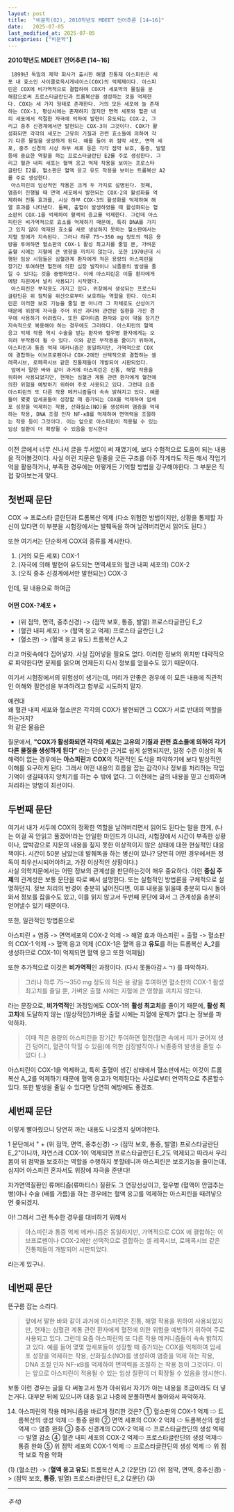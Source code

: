 ```yaml
---
layout: post
title:  "비문학(02), 2010학년도 MDEET 언어추론 [14~16]"
date:   2025-07-05
last_modified_at: 2025-07-05
categories: ["비문학"]
---
```


**2010학년도 MDEET 언어추론 [14~16]**

<pre>
<code>&nbsp;1899년 독일의 제약 회사가 출시한 해열 진통제 아스피린은 세
포 내 효소인 사이클로옥시게네이스(COX)의 억제제이다. 아스피
린은 COX에 비가역적으로 결합하여 COX가 세포막의 물질을 분
해함으로써 프로스타글란딘과 트롬복산을 생성하는 것을 억제한
다. COX는 세 가지 형태로 존재한다. 거의 모든 세포에 늘 존재
하는 COX-1, 평상시에는 존재하지 않지만 면역 세포와 혈관 내
피 세포에서 적절한 자극에 의하여 발현이 유도되는 COX-2, 그
리고 중추 신경계에서만 발현되는 COX-3이 그것이다. COX가 활
성화되면 각각의 세포는 고유의 기질과 관련 효소들에 의하여 각
기 다른 물질을 생성하게 된다. 예를 들어 위 점막 세포, 면역 세
포, 중추 신경의 시상 하부 세포 등은 각각 점막 보호, 통증, 발열
등에 중요한 역할을 하는 프로스타글란딘 E2를 주로 생성한다. 그
리고 혈관 내피 세포는 혈액 응고 억제 작용을 보이는 프로스타
글란딘 I2를, 혈소판은 혈액 응고 유도 작용을 보이는 트롬복산 A2
를 주로 생성한다.
&nbsp;아스피린의 임상적인 작용은 크게 두 가지로 설명된다. 첫째,
염증이 진행될 때 면역 세포에서 발현되는 COX-2의 활성화를 억
제하여 진통 효과를, 시상 하부 COX-3의 활성화를 억제하여 해
열 효과를 나타낸다. 둘째, 출혈이 발생하였을 때 활성화되는 혈
소판의 COX-1을 억제하여 혈액의 응고를 억제한다. 그런데 아스
피린은 비가역적으로 효소를 억제하기 때문에, 특히 DNA를 가지
고 있지 않아 억제된 효소를 새로 생성하지 못하는 혈소판에서는
지혈 장애가 지속된다. 그러나 하루 75～350 mg 정도의 적은 용
량을 투여하면 혈소판의 COX-1 활성 최고치를 줄일 뿐, 가벼운
출혈 시에는 지혈에 큰 영향을 끼치지 않는다. 또한 1970년대 시
행된 임상 시험들은 심혈관계 환자에게 적은 용량의 아스피린을
장기간 투여하면 혈전에 의한 심장 발작이나 뇌졸중의 발생을 줄
일 수 있다는 것을 증명하였다. 이에 아스피린은 이들 환자에게
예방 차원에서 널리 사용되기 시작했다.
&nbsp;아스피린은 부작용도 가지고 있다. 위장에서 생성되는 프로스타
글란딘은 위 점막을 위산으로부터 보호하는 역할을 한다. 아스피
린은 이러한 보호 기능을 줄일 뿐 아니라 그 자체로도 산성이기
때문에 위장에 자극을 주어 위산 과다와 관련된 질환을 가진 경
우에 사용하기 어려웠다. 또한 류머티즘 환자와 같이 약을 장기간
지속적으로 복용해야 하는 경우에도 그러하다. 아스피린의 혈액
응고 억제 작용 역시 수술을 받는 환자와 혈우병 환자에게는 오
히려 부작용이 될 수 있다. 이와 같은 부작용을 줄이기 위하여,
아스피린과 통증 억제 메커니즘은 동일하지만, 가역적으로 COX
에 결합하는 이브프로펜이나 COX-2에만 선택적으로 결합하는 셀
레콕시브, 로페콕시브 같은 진통제들이 개발되어 시판되었다.
&nbsp;앞에서 말한 바와 같이 과거에 아스피린은 진통, 해열 작용을
위하여 사용되었지만, 현재는 심혈관 계통 관련 환자에게 혈전에
의한 위험을 예방하기 위하여 주로 사용되고 있다. 그런데 요즘
아스피린의 또 다른 작용 메커니즘들이 속속 밝혀지고 있다. 예를
들어 몇몇 암세포들이 성장할 때 증가되는 COX를 억제하여 암세
포 성장을 억제하는 작용, 산화질소(NO)를 생성하여 염증을 억제
하는 작용, DNA 조절 인자 NF-κB를 억제하여 면역력을 조절하
는 작용 등이 그것이다. 이는 앞으로 아스피린이 적용될 수 있는
임상 질환이 더 확장될 수 있음을 암시한다</code> 
</pre>


---
이전 글에서 너무 신나서 글을 두서없이 써 재꼈기에, 보다 수험적으로 도움이 되는 내용을 적어볼것이다.
사실 이런 지문은 밑줄을 긋든 구조를 아주 작게라도 적든 해서 작업기억을 활용하거나, 부족한 경우에는 어떻게든 기억할 방법을 강구해야한다. 그 부분은 직접 찾아보는게 맞다.

## 첫번째 문단

COX -> 프로스타 글란딘과 트롬복산 억제 (다소 위험한 방법이지만, 상황을 통제할 자신이 있다면 이 부분을 시험장에서는 발췌독을 하며 날려버리면서 읽어도 된다.)

또한 여기서는 단순하게 COX의 종류를 제시한다.
1. (거의 모든 세포) COX-1
2. (자극에 의해 발현이 유도되는 면역세포와 혈관 내피 세포의) COX-2
3. (오직 중추 신경계에서만 발현되는) COX-3

인데, 뒷 내용으로 하여금

#### 어떤 COX-?세포 +<br>

 + (위 점막, 면역, 중추신경) -> (점막 보호, 통증, 발열) 프로스타글란딘 E_2
 + (혈관 내피 세포) -> (혈액 응고 억제) 프로스타 글란딘 I_2
 + (혈소판) -> (혈액 응고 유도) 트롬복산 A_2

라고 머릿속에다 집어넣자. 사실 집어넣을 필요도 없다. 이러한 정보의 위치만 대략적으로 파악한다면 문제를 읽으며 언제든지 다시 정보를 얻을수도 있기 때문이다.

여기서 시험장에서의 위험성이 생기는데, 머리가 안좋은 경우에 이 모든 내용에 직관적인 이해와 필연성을 부과하려고 함부로 시도하지 말자. 

예컨대<br>
왜 혈관 내피 세포와 혈소판은 각각의 COX가 발현되면 그 COX가 서로 반대의 역할을 하는거지?<br>
와 같은 물음은 

질문에서, **"COX가 활성화되면 각각의 세포는 고유의 기질과 관련 효소들에 의하여 각기 다른 물질을 생성하게 된다"** 라는 단순한 근거로 쉽게 설명되지만, 일정 수준 이상의 독해력이 없는 경우에는 **아스피린**과 **COX**의 직관적인 도식을 파악하기에 보다 발상적인 이해를 요구하게 된다. 그래서 어떤 내용의 흐름을 잡는 감각이나 정보를 처리하는 작업기억이 생길때까지 양치기를 하는 수 밖에 없다. 그 이전에는 글의 내용을 믿고 신뢰하며 처리하는 방법이 최선이다.

## 두번째 문단

여기서 내가 서두에 COX의 정확한 역할을 날려버리면서 읽어도 된다는 말을 한게, (나는 이걸 꼭 안읽고 풀겠어!라는 안일한 마인드가 아니라, 시험장에서 시간이 부족한 상황이나, 압박감으로 지문의 내용을 짚지 못한 이상적이지 않은 상태에 대한 현실적인 대응책이다. 시간이 50분 남았는데 발췌독을 하는 병신이 있나? 당연히 어떤 경우에서든 정독이 최우선시되어야하고, 가장 이상적인 상황이다.)<br>
사실 의학지문에서는 어떤 정보의 관계성을 판단하는것이 매우 중요하다.  이런 **중심 주제**의 관계성은 보통 문단을 따로 빼서 설명한다. 또는 실험적인 방법론을 구체적으로 설명하던지. 정보 처리의 반경이 충분히 넓어진다면, 이후 내용을 읽을때 충분히 다시 돌아와서 정보를 잡을수도 있고, 이를 읽지 않고서 두번째 문단에 와서 그 관계성을 충분히 얻어낼수 있기 때문이다.

또한, 일관적인 방법론으로 

아스피린 + 염증 -> 면역세포의 COX-2 억제 -> 해열 효과
아스피린 + 출혈 -> 혈소판의 COX-1 억제 -> 혈액 응고 억제
(COX-1은 혈액 응고 **유도**를 하는 트롬복산 A_2를 생성하므로 COX-1이 억제되면 혈액 응고 또한 억제됨)

또한 추가적으로 이것은 **비가역적**인 과정이다. (다시 못돌아감ㅅㄱ) 를 파악하자.

> 그러나 하루 75～350 mg 정도의 적은 용
량을 투여하면 혈소판의 COX-1 활성 최고치를 줄일 뿐, 가벼운
출혈 시에는 지혈에 큰 영향을 끼치지 않는다.

라는 문장으로, **비가역적**인 과정임에도 COX-1의 **활성 최고치**를 줄이기 때문에, **활성 최고치**에 도달하지 않는 (일상적인)가벼운 출혈 시에는 지혈에 문제가 없다.는 정보를 파악하자.

> 이때 적은 용량의 아스피린을 장기간 투여하면 혈전(혈관 속에서 피가 굳어져 생긴 덩어리, 혈관이 막힐 수 있음)에 의한 심장발작이나 뇌졸중의 발생을 줄일 수 있다 (..)

아스피린이 COX-1을 억제하고, 특히 출혈이 생긴 상태에서 혈소판에서는 이것이 트롬복산 A_2를 억제하기 때문에 혈액 응고가 억제된다는 사실로부터 연역적으로 추론할수 있다. 또한 발생을 줄일 수 있다면 당연히 예방에도 좋겠죠.

## 세번쨰 문단

이렇게 빨아줬으니 당연히 까는 내용도 나오겠지 싶어야한다.

1 문단에서 " + (위 점막, 면역, 중추신경) -> (점막 보호, 통증, 발열) 프로스타글란딘 E_2"이니까, 자연스레 COX-1이 억제되면 프로스타글란딘 E_2도 억제되고 따라서 우리 몸이 위 점막을 보호하는 역할을 수행하지 못할테니까 아스피린은 보호기능을 줄이는데, 심지어 아스피린 혼자서도 위장에 자극을 준댄다!

자가면역질환인 류머티즘(류마티스) 질환도 그 연장선상이고, 혈우병 (혈액이 안멈추는 병)이나 수술 (배를 가름)을 하는 경우에는 혈액 응고를 억제하는 아스피린을 때려넣으면 좆되겠지.

아! 그래서 그런 특수한 경우를 대비하기 위해서 

> 아스피린과 통증 억제 메커니즘은 동일하지만, 가역적으로 COX
에 결합하는 이브프로펜이나 COX-2에만 선택적으로 결합하는 셀
레콕시브, 로페콕시브 같은 진통제들이 개발되어 시판되었다.

라는게 있구나.

## 네번째 문단

뜬구름 잡는 소리다.

> 앞에서 말한 바와 같이 과거에 아스피린은 진통, 해열 작용을
위하여 사용되었지만, 현재는 심혈관 계통 관련 환자에게 혈전에
의한 위험을 예방하기 위하여 주로 사용되고 있다. 그런데 요즘
아스피린의 또 다른 작용 메커니즘들이 속속 밝혀지고 있다. 예를
들어 몇몇 암세포들이 성장할 때 증가되는 COX를 억제하여 암세
포 성장을 억제하는 작용, 산화질소(NO)를 생성하여 염증을 억제
하는 작용, DNA 조절 인자 NF-κB를 억제하여 면역력을 조절하
는 작용 등이 그것이다. 이는 앞으로 아스피린이 적용될 수 있는
임상 질환이 더 확장될 수 있음을 암시한다.

보통 이런 경우는 글을 다 써놓고서 뭔가 아쉬워서 자기가 아는 내용을 조금이라도 더 넣는거다. 대부분 뒤에 있으니까 대충 읽고 나중에 문풀하면서 돌아와서 파악하자.




14. 아스피린의 작용 메커니즘을 바르게 정리한 것은?
① 혈소판의 COX-1 억제 ⇨ 트롬복산의 생성 억제 ⇨ 통증 완화
② 면역 세포의 COX-2 억제 ⇨ 트롬복산의 생성 억제 ⇨ 염증 완화
③ 중추 신경계의 COX-2 억제 ⇨ 프로스타글란딘의 생성 억제 ⇨
발열 감소
④ 혈관 내피 세포의 COX-2 억제⇨ 프로스타글란딘의 생성 억제⇨
통증 완화
⑤ 위 점막 세포의 COX-1 억제 ⇨ 프로스타글란딘의 생성 억제 ⇨
위 점막 보호 작용 약화

(1) (혈소판) -> (**혈액 응고 유도**) 트롬복산 A_2 (2문단)
(2) (위 점막, 면역, 중추신경) -> (점막 보호, **통증**, 발열) 프로스타글란딘 E_2 (2문단)
(3) 



---
<h6>
주석) <br><br>
  



